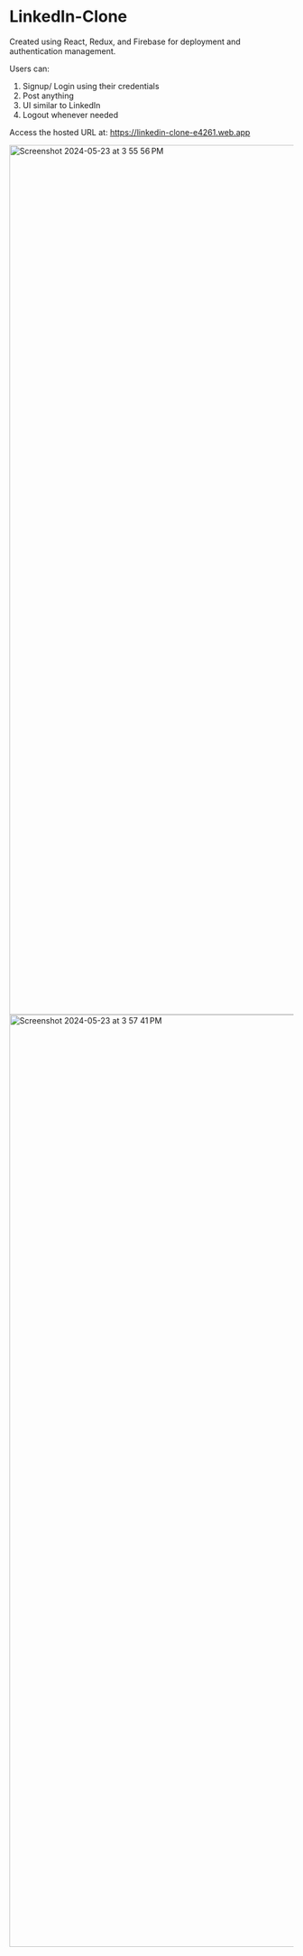 # LinkedIn-Clone 

Created using React, Redux, and Firebase for deployment and authentication management.

Users can:
1. Signup/ Login using their credentials
2. Post anything
3. UI similar to LinkedIn
4. Logout whenever needed

Access the hosted URL at: https://linkedin-clone-e4261.web.app

<img width="1543" alt="Screenshot 2024-05-23 at 3 55 56 PM" src="https://github.com/shrutisusan26/LinkedIn-Clone/assets/56785938/7185314c-a989-42f0-83cd-ba71a46d13c8">

<img width="1654" alt="Screenshot 2024-05-23 at 3 57 41 PM" src="https://github.com/shrutisusan26/LinkedIn-Clone/assets/56785938/ea5655f1-bbae-4548-97c4-09e169d3b895">
